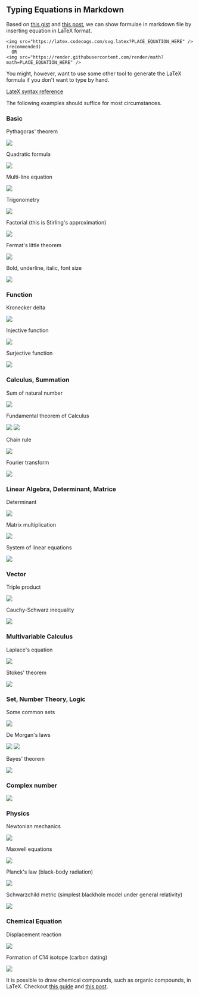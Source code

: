 ## Typing Equations in Markdown

Based on [this gist](https://gist.github.com/a-rodin/fef3f543412d6e1ec5b6cf55bf197d7b) and [this post](https://stackoverflow.com/questions/35498525/latex-rendering-in-readme-md-on-github),
we can show formulae in markdown file by inserting equation in LaTeX format.
```
<img src="https://latex.codecogs.com/svg.latex?PLACE_EQUATION_HERE" />       (recommended)
  OR
<img src="https://render.githubusercontent.com/render/math?math=PLACE_EQUATION_HERE" />
```
You might, however, want to use some other tool to generate the LaTeX formula if you don't want to type by hand.

[LateX syntax reference](https://en.wikibooks.org/wiki/LaTeX/Mathematics)

The following examples should suffice for most circumstances.

### Basic

Pythagoras' theorem

<img src="https://latex.codecogs.com/svg.latex?a^2%20+%20b^2%20=%20c^2" />

Quadratic formula

<img src="https://latex.codecogs.com/svg.latex?x=\frac{-b%20\pm%20\sqrt{b^2-4ac}}{2a}" />

Multi-line equation

<img src="https://latex.codecogs.com/svg.latex?\begin{align*}%20(a+b)(a-b)&=a^2-ab+ba-b^2\\%20&=a^2-b^2%20\end{}" />

Trigonometry

<img src="https://latex.codecogs.com/svg.latex?cos(2\theta)=cos^2\theta-sin^2\theta=\frac{1-tan^2\theta}{1+tan^2\theta}" />

Factorial (this is Stirling's approximation)

<img src="https://latex.codecogs.com/svg.latex?n!\approx%20\sqrt{2\pi%20n}(\frac{n}{e})^n" />

Fermat's little theorem

<img src="https://latex.codecogs.com/svg.latex?a^{p-1}\equiv%201\pmod{p}" />

Bold, underline, italic, font size

<img src="https://latex.codecogs.com/svg.latex?\text{\huge%20The%20}\text{\underline{quick%20brown}%20\textit{fox}%20\textbf{jumps%20}}\text{\large%20over}\text{%20the%20\underline{lazy}%20\textit{dog}}" />

### Function

Kronecker delta

<img src="https://latex.codecogs.com/svg.latex?\delta_{ij}=%20\begin{cases}%200&\text{%20if%20}%20i\neq%20j%20\\%201&\text{%20if%20}%20i%20=%20j%20\end{cases}" />

Injective function

<img src="https://latex.codecogs.com/svg.latex?\begin{align*}%20&\text{Given%20}f:X\rightarrow%20Y\text{,%20f%20is%20injective%20if}\\%20&\hspace{10mm}\forall%20a,b\in%20X,\hspace{5mm}f(a)=f(b)\Rightarrow%20a%20=%20b%20\end{}" />

Surjective function

<img src="https://latex.codecogs.com/svg.latex?\begin{align*}%20&\text{Given%20}f:X\rightarrow%20Y\text{,%20f%20is%20surjective%20if}\\%20&\hspace{10mm}\forall%20y\in%20Y,\hspace{5mm}\exists%20x\in%20X:f(x)=y%20\end{}" />

### Calculus, Summation

Sum of natural number

<img src="https://latex.codecogs.com/svg.latex?1+2+3+...+(n-1)+n%20=\sum_{i=1}^{n}i=\frac{n(n+1)}{2}" />

Fundamental theorem of Calculus

<img src="https://latex.codecogs.com/svg.latex?F(x)=\int_{a}^{x}f(t)dt" />

<img src="https://latex.codecogs.com/svg.latex?\int_{a}^{b}f(t)dt=F(b)-F(a)" />

Chain rule

<img src="https://latex.codecogs.com/svg.latex?\begin{align*}%20Given\hspace{5mm}z&=f(y)\hspace{2mm},\hspace{2mm}y=g(x)\\%20\frac{dz}{dx}\Big|_{x_{0}}&=\frac{dz}{dy}\Big|_{y_{0}=g(x_{0})}\cdot\frac{dy}{dx}\Big|_{x_{0}}%20\end{}" />

Fourier transform

<img src="https://latex.codecogs.com/svg.latex?\hat{f}(\xi)=\int_{-\infty}^{\infty}f(x)e^{-2\pi%20ix\xi}\hspace{3mm}dx" />

### Linear Algebra, Determinant, Matrice

Determinant

<img src="https://latex.codecogs.com/svg.latex?\begin{vmatrix}%205%20&%207\\%203%20&%204%20\end{vmatrix}=-1" />

Matrix multiplication

<img src="https://latex.codecogs.com/svg.latex?\begin{pmatrix}%202%20&%203\\%205%20&%207%20\end{pmatrix}%20\begin{pmatrix}%201%20&%20-2\\%200%20&%204%20\end{pmatrix}%20=%20\begin{pmatrix}%202%20&%208\\%205%20&%2018%20\end{pmatrix}" />

System of linear equations

<img src="https://latex.codecogs.com/svg.latex?\left\{%20\begin{aligned}%20x_1+3x_2+5x_3&=5\\%203x_1+5x_2+7x_3&=17\\%208x_1-2x_2+4x_3&=10\\%20\end{}%20\hspace{5mm}%20=%3E%20\hspace{3mm}%20\begin{pmatrix}%201&3&5\\%203&5&7\\%208&-2&4%20\end{}%20\begin{pmatrix}%20x_1\\%20x_2\\%20x_3%20\end{}%20=%20\begin{pmatrix}%205\\%2017\\%2010%20\end{}%20\right." />

### Vector

Triple product

<img src="https://latex.codecogs.com/svg.latex?\vec{a}\times%20\vec{b}\cdot%20\vec{c}%20=\vec{a}\cdot%20\vec{b}%20\times%20\vec{c}%20=%20\begin{vmatrix}%20a_{1}%20&%20a_{2}%20&%20a_{3}\\%20b_{1}%20&%20b_{2}%20&%20b_{3}\\%20c_{1}%20&%20c_{2}%20&%20c_{3}%20\end{vmatrix}">

Cauchy-Schwarz inequality

<img src="https://latex.codecogs.com/svg.latex?|\langle\vec{u},\vec{v}\rangle|^2\le\langle\vec{u},\vec{u}\rangle\cdot\langle\vec{v},\vec{v}\rangle" />


### Multivariable Calculus

Laplace's equation

<img src="https://latex.codecogs.com/svg.latex?\Delta%20f(x,y,z)=\nabla^2f=\frac{\partial^2f}{\partial%20x^2}+\frac{\partial^2f}{\partial%20y^2}+\frac{\partial^2f}{\partial%20z^2}=0" />


Stokes' theorem

<img src="https://latex.codecogs.com/svg.latex?\iint_{\Sigma}(\nabla\times\vec{A})\cdot%20d\vec{a}=\oint_{\partial%20\Sigma}(\vec{A}\cdot%20d\vec{l})" />

### Set, Number Theory, Logic

Some common sets

<img src="https://latex.codecogs.com/svg.latex?\emptyset\subset\mathbb{N}\subset\mathbb{Z}\subset\mathbb{Q}\subset\mathbb{R}\subset\mathbb{C}" />

De Morgan's laws

<img src="https://latex.codecogs.com/svg.latex?\overline{A\cup%20B}%20=%20\overline{A}%20\cap%20\overline{B}" />

<img src="https://latex.codecogs.com/svg.latex?\overline{A\cap%20B}%20=%20\overline{A}%20\cup%20\overline{B}" />

Bayes' theorem

<img src="https://latex.codecogs.com/svg.latex?P(A|B)=\frac{P(B|A)\cdot%20P(A)}{P(B)}" />

### Complex number

<img src="https://latex.codecogs.com/svg.latex?z=\overbrace{a}^\text{real%20part}+\underbrace{b}_\text{imaginary%20part}i" />

### Physics

Newtonian mechanics

<img src="https://latex.codecogs.com/svg.latex?\vec{F}=m\vec{a}" />

<!-- Lagragian mechanics

Hamiltonian mechanics
--->
Maxwell equations

<img src="https://latex.codecogs.com/svg.latex?\begin{align*}%20\nabla\cdot\vec{E}&=\frac{\rho}{\varepsilon_0}\\%20\nabla\cdot\vec{B}&=0\\%20\nabla\times\vec{E}&=-\frac{\partial\vec{B}}{\partial%20t}\\%20\nabla\times\vec{B}&=\mu_0(\vec{J}+\varepsilon_0\frac{\partial\vec{E}}{\partial%20t})%20\end{}" />

Planck's law (black-body radiation)

<img src="https://latex.codecogs.com/svg.latex?B_\nu(\nu,T)=\frac{2h\nu^3}{c^2}\frac{1}{e^{\frac{h\nu}{kT}}-1}" />

Schwarzchild metric (simplest blackhole model under general relativity)

<img src="https://latex.codecogs.com/svg.latex?ds^2=c^2dt^2-dx^2-dy^2-dz^2=dr^{\mu}dr_{\mu}=g_{\mu%20v}dr^{\mu}dr^{v},\vspace{3mm}\\%20where\hspace{5mm}g_{\mu%20v}=\begin{bmatrix}%20(1-\frac{2GM}{rc^2})&0&0&0\\[2mm]%200&-(1-\frac{2GM}{rc^2})^{-1}&0&0\\[2mm]%200&0&-r^2&0\\[2mm]%200&0&0&-r^{2}sin^2\theta%20\end{bmatrix}" />

<!-- ### Quantum Mechanics

Scrödinger's equation -->




### Chemical Equation

Displacement reaction

<img src="https://latex.codecogs.com/svg.latex?Fe+CuSO_4\rightarrow%20FeSO_4+Cu\hspace{1cm}(Cu^{2+}\text{%20ion%20is%20blue},Fe^{2+}\text{%20ion%20is%20greenish})" />

Formation of C14 isotope (carbon dating)

<img src="https://latex.codecogs.com/svg.latex?n+{}^{14}_{7}x={}^{14}_{6}C+p" />

It is possible to draw chemical compounds, such as organic compounds, in LaTeX. Checkout [this guide](https://www.overleaf.com/learn/latex/Chemistry_formulae) and [this post](https://tex.stackexchange.com/questions/52722/can-you-make-chemical-structure-diagrams-in-latex).